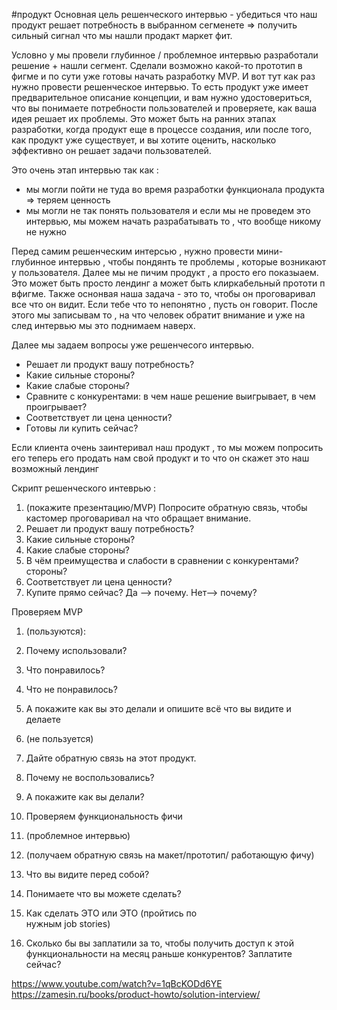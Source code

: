 #продукт 
Основная цель решенческого интервью - убедиться что наш продукт решает потребность в выбранном сегменете => получить сильный сигнал что мы нашли продакт маркет фит. 

Условно у мы провели глубинное / проблемное интервью разработали решение + нашли сегмент. Сделали возможно какой-то прототип в фигме и по сути уже готовы начать разработку MVP. И вот тут как раз нужно провести решенческое интервью. То есть продукт уже имеет предварительное описание концепции, и вам нужно удостовериться, что вы понимаете потребности пользователей и проверяете, как ваша идея решает их проблемы. Это может быть на ранних этапах разработки, когда продукт еще в процессе создания, или после того, как продукт уже существует, и вы хотите оценить, насколько эффективно он решает задачи пользователей.

Это очень этап интервью так как : 
- мы могли пойти не туда во время разработки функционала продукта => теряем ценность
- мы могли не так понять пользователя 
и если мы не проведем это интервью,  мы можем начать разрабатывать то , что вообще никому не нужно 

Перед самим решенческим интерсью , нужно провести мини-глубинное интервью , чтобы пондянть те проблемы , которые возникают у пользователя. Далее мы не пичим продукт , а просто его показыаем. Это может быть просто лендинг а может быть клиркабельный прототи п вфигме. Также оснонвая наша задача - это то, чтобы он проговаривал все что он видит. Если тебе что то непонятно , пусть он говорит. После этого мы записывам то , на что человек обратит внимание и уже на след интервью мы это поднимаем наверх. 

Далее мы задаем вопросы уже решенчесого интервью. 
- Решает ли продукт вашу потребность?
- Какие сильные стороны?
- Какие слабые стороны?
- Сравните с конкурентами: в чем наше решение выигрывает, в чем проигрывает?
- Соответствует ли цена ценности?
- Готовы ли купить сейчас?

Если клиента очень заинтеривал наш продукт , то мы можем попросить его теперь его продать нам свой продукт и то что он скажет это наш возможный лендинг 

Скрипт решенческого интеврью : 

1. (покажите презентацию/MVP) Попросите обратную связь, чтобы кастомер проговаривал на что обращает внимание.
2. ﻿﻿﻿Решает ли продукт вашу потребность?
3. ﻿﻿﻿Какие сильные стороны?
4. ﻿﻿﻿Какие слабые стороны?
5. ﻿﻿﻿В чём преимущества и слабости в сравнении с конкурентами? стороны?
6. ﻿﻿﻿Соответствует ли цена ценности?
7. ﻿﻿﻿Купите прямо сейчас? Да —> почему. Нет—> почему?



Проверяем MVP

1. (пользуются):
1. ﻿﻿﻿Почему использовали?
2. ﻿﻿﻿Что понравилось?
3. ﻿﻿﻿Что не понравилось?
4. ﻿﻿﻿А покажите как вы это делали и опишите всё что вы видите и делаете
2. (не пользуется)

1. ﻿﻿﻿Дайте обратную связь на этот продукт.
2. ﻿﻿﻿Почему не воспользовались?
3. ﻿﻿﻿А покажите как вы делали?




4. Проверяем функциональность фичи

1. ﻿﻿﻿(проблемное интервью)
2. ﻿﻿﻿(получаем обратную связь на макет/прототип/ работающую фичу)

1. ﻿﻿﻿Что вы видите перед собой?
2. ﻿﻿﻿Понимаете что вы можете сделать?
3. ﻿﻿﻿Как сделать ЭТО или ЭТО (пройтись по  
    нужным job stories)
4. ﻿﻿﻿Сколько бы вы заплатили за то, чтобы получить доступ к этой функциональности на месяц раньше конкурентов? Заплатите сейчас?


https://www.youtube.com/watch?v=1qBcKODd6YE
https://zamesin.ru/books/product-howto/solution-interview/